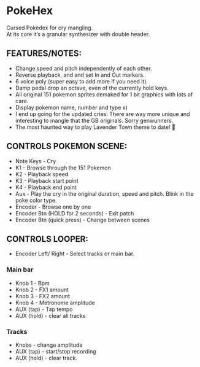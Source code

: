 # PokeHex
Cursed Pokedex for cry mangling.\
At its core it’s a granular synthesizer with double header.

## FEATURES/NOTES:
- Change speed and pitch independently of each other.
- Reverse playback, and and set In and Out markers.
- 6 voice poly (super easy to add more if you need it).
- Damp pedal drop an octave, even of the currently hold keys.
- All original 151 pokemon sprites demaked for 1 bit graphics with lots of care.
- Display pokemon name, number and type x)
- I end up going for the updated cries. There are way more unique and interesting to mangle that the GB originals. Sorry genwunners.
- The most haunted way to play Lavender Town theme to date! 👻

## CONTROLS POKEMON SCENE:
- Note Keys - Cry
- K1 - Browse through the 151 Pokemon
- K2 - Playback speed
- K3 - Playback start point
- K4 - Playback end point
- Aux - Play the cry in the original duration, speed and pitch. Blink in the poke color type.
- Encoder - Browse one by one
- Encoder Btn (HOLD for 2 seconds) - Exit patch
- Encoder Btn (quick press) - Change between scenes

## CONTROLS LOOPER:
- Encoder Left/ Right - Select tracks or main bar.
### Main bar
- Knob 1 - Bpm
- Knob 2 - FX1 amount
- Knob 3 - FX2 amount
- Knob 4 - Metronome amplitude
- AUX (tap) - Tap tempo
- AUX (hold) - clear all tracks
### Tracks
- Knobs - change amplitude
- AUX (tap) - start/stop recording
- AUX (hold) - clear track.